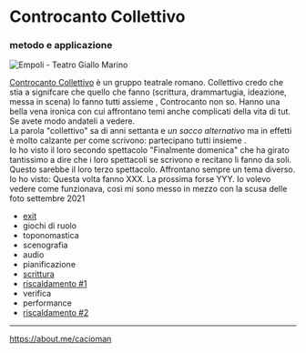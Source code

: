 # Controcanto Collettivo 
### metodo e applicazione

![]( https://lh3.googleusercontent.com/pw/AM-JKLU5Cp-0fLGhcEt8KMeZ4GH4__i6xW35V94C376ZXrglRDcKmGh2RaxgeZb8vvWv8PlEzoOUSFjeaSHzUUs6c1YmAEfjIGkS-_wiO2RdPE-PFkaEY7oPPWGGwaroG8nGEInD0TzYlkrtUvEWPMdqIipdmw=s717 "Empoli - Teatro Giallo Marino  ")  

[Controcanto Collettivo](https://www.controcantocollettivo.it) è un gruppo teatrale romano. Collettivo credo che stia a signifcare che quello che fanno (scrittura, drammartugia, ideazione, messa in scena) lo fanno tutti assieme  , Controcanto non so. Hanno una bella vena ironica con cui affrontano temi anche complicati della vita di tut. Se avete modo andateli a vedere.   
La parola "collettivo" sa di anni settanta e *un sacco alternativo* ma in effetti è molto calzante per come  scrivono: partecipano tutti insieme .  
Io ho visto il loro secondo spettacolo "Finalmente domenica" che ha girato tantissimo a dire che i loro spettacoli se scrivono e recitano li fanno da soli. Questo sarebbe il loro terzo spettacolo.
Affrontano sempre un tema diverso.
Io ho visto:
Questa volta fanno XXX. La prossima forse YYY.
Io volevo vedere come funzionava, così mi sono messo in mezzo con la scusa delle foto
settembre 2021  


- [exit](/CCCexit.md) 
- giochi di ruolo
- toponomastica
- scenografia
- audio
- pianificazione
- [scrittura](http://simp.ly/p/GqsS3T)  
- [riscaldamento #1](http://simp.ly/p/TCsb1R)     
- verifica
- performance
- [riscaldamento #2](http://simp.ly/p/FzT6c8)   


---  
https://about.me/cacioman 
